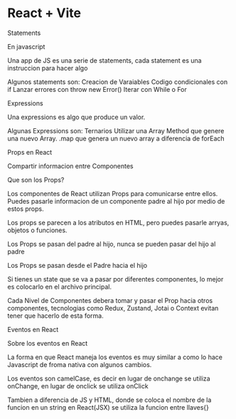 # React + Vite

Statements

En javascript

Una app de JS es una serie de statements, cada statement es una instruccion para hacer algo

Algunos statements son:
   Creacion de Varaiables
   Codigo condicionales con if
   Lanzar errores con throw new Error()
   Iterar con While o For


Expressions

Una expressions es algo que produce un valor.

Algunas Expressions son:
   Ternarios
   Utilizar una Array Method que genere una nuevo Array.
   .map que genera un nuevo array a diferencia de forEach

Props en React

Compartir informacion entre Componentes

Que son los Props?

Los componentes de React utilizan Props para comunicarse entre ellos. Puedes pasarle informacion de un componente padre al hijo por medio de estos props.

Los props se parecen a los atributos en HTML, pero puedes pasarle arryas, objetos o funciones.

Los Props se pasan del padre al hijo, nunca se pueden pasar del hijo al padre

Los Props se pasan desde el Padre hacia el hijo

Si tienes un state que se va a pasar por diferentes componentes, lo mejor es colocarlo en el archivo principal.

Cada Nivel de Componentes debera tomar y pasar el Prop hacia otros componentes, tecnologias como Redux, Zustand, Jotai o Context evitan tener que hacerlo de esta forma.

Eventos en React

Sobre los eventos en React

La forma en que React maneja los eventos es muy similar a como lo hace Javascript de froma nativa con algunos cambios.

Los eventos son camelCase, es decir en lugar de onchange se utiliza onChange, en lugar de onclick se utiliza onClick

Tambien a diferencia de JS y HTML, donde se coloca el nombre de la funcion en un string en React(JSX) se utiliza la funcion entre llaves{}